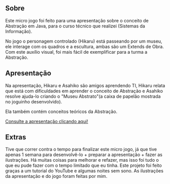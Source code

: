 ## Sobre
Este micro jogo foi feito para uma apresentação sobre o conceito de Abstração em Java, para o curso técnico que realizei (Sistemas da Informação). 

No jogo o personagem controlado (Hikaru) está passeando por um museu, ele interage com os quadros e a escultura, ambas são um Extends de Obra. Com este auxílio visual, foi mais fácil de exemplificar para a turma a Abstração.

## Apresentação
Na apresentação, Hikaru e Asahiko são amigos aprendendo TI, Hikaru relata que está com dificuldades em aprender o conceito de Abstração e Asahiko resolve ajuda-lo criando o "Museu Abstrato"(a caixa de papelão mostrada no joguinho desenvolvido).

Ela também contém conceitos teóricos da Abstração.

[Consulte a apresentação clicando aqui!](https://drive.google.com/file/d/1sQrwIE3oHvteP4K7PWBUJH2G8Omu7_S8/view?usp=sharing)

## Extras
Tive que correr contra o tempo para finalizar este micro jogo, já que tive apenas 1 semana para desenvolvê-lo + preparar a apresentação + fazer as ilustrações. Há muitas coisas para melhorar e refazer, mas isso foi tudo o que eu pude fazer com o tempo limitado que eu tinha. Este projeto foi feito graças a um tutorial do YouTube e algumas noites sem sono.
As ilustrações da apresentação e do jogo foram feitas por mim.
